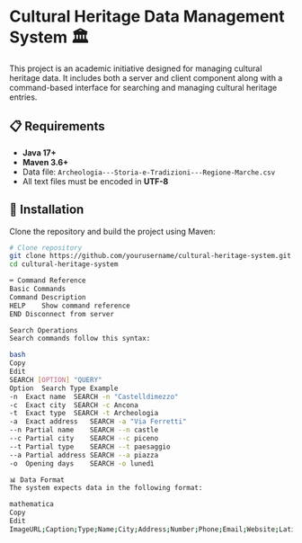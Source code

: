 # Cultural Heritage Data Management System 🏛️

This project is an academic initiative designed for managing cultural heritage data. It includes both a server and client component along with a command-based interface for searching and managing cultural heritage entries.

## 📋 Requirements

- **Java 17+**
- **Maven 3.6+**
- Data file: `Archeologia---Storia-e-Tradizioni---Regione-Marche.csv`
- All text files must be encoded in **UTF-8**

## 🚀 Installation

Clone the repository and build the project using Maven:

```bash
# Clone repository
git clone https://github.com/yourusername/cultural-heritage-system.git
cd cultural-heritage-system

⌨️ Command Reference
Basic Commands
Command	Description
HELP	Show command reference
END	Disconnect from server

Search Operations
Search commands follow this syntax:

bash
Copy
Edit
SEARCH [OPTION] "QUERY"
Option	Search Type	Example
-n	Exact name	SEARCH -n "Castelldimezzo"
-c	Exact city	SEARCH -c Ancona
-t	Exact type	SEARCH -t Archeologia
-a	Exact address	SEARCH -a "Via Ferretti"
--n	Partial name	SEARCH --n castle
--c	Partial city	SEARCH --c piceno
--t	Partial type	SEARCH --t paesaggio
--a	Partial address	SEARCH --a piazza
-o	Opening days	SEARCH -o lunedì

📊 Data Format
The system expects data in the following format:

mathematica
Copy
Edit
ImageURL;Caption;Type;Name;City;Address;Number;Phone;Email;Website;Latitude;Longitude;OpeningHours
